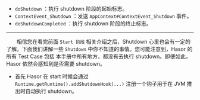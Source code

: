- `doShutdown` ：执行 shutdown 阶段的起始标志。
- `ContextEvent_Shutdown` ：发送 `AppContext#ContextEvent_Shutdown` 事件。
- `doShutdownCompleted` ：执行 shutdown 阶段的终止标志。
---

&emsp;&emsp;相信您在看完前面 `Start 阶段` 相关介绍之后，Shutdown 心里也会有一定的了解。下面我们讲解一些 `Shutdown` 中你不知道的事情。您可能注意到，Hasor 的所有 Test Case 包括 本手册中所有地方，都没有去执行 shutdown。即便如此，Hasor 依然会感知到是否需要 shutdown。

- 首先 Hasor 在 start 时候会通过 `Runtime.getRuntime().addShutdownHook(...)` 注册一个钩子用于在 JVM 推出时自动执行 shutdown。